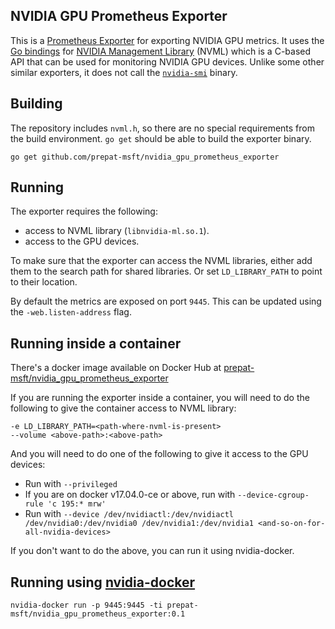 NVIDIA GPU Prometheus Exporter
------------------------------

This is a [Prometheus Exporter](https://prometheus.io/docs/instrumenting/exporters/) for
exporting NVIDIA GPU metrics. It uses the [Go bindings](https://github.com/prepat-msft/gonvml)
for [NVIDIA Management Library](https://developer.nvidia.com/nvidia-management-library-nvml)
(NVML) which is a C-based API that can be used for monitoring NVIDIA GPU devices.
Unlike some other similar exporters, it does not call the
[`nvidia-smi`](https://developer.nvidia.com/nvidia-system-management-interface) binary.

## Building

The repository includes `nvml.h`, so there are no special requirements from the
build environment. `go get` should be able to build the exporter binary.

```
go get github.com/prepat-msft/nvidia_gpu_prometheus_exporter
```

## Running

The exporter requires the following:
- access to NVML library (`libnvidia-ml.so.1`).
- access to the GPU devices.

To make sure that the exporter can access the NVML libraries, either add them
to the search path for shared libraries. Or set `LD_LIBRARY_PATH` to point to
their location.

By default the metrics are exposed on port `9445`. This can be updated using
the `-web.listen-address` flag.

## Running inside a container

There's a docker image available on Docker Hub at
[prepat-msft/nvidia_gpu_prometheus_exporter](https://hub.docker.com/r/prepat-msft/nvidia_gpu_prometheus_exporter/)

If you are running the exporter inside a container, you will need to do the
following to give the container access to NVML library:
```
-e LD_LIBRARY_PATH=<path-where-nvml-is-present>
--volume <above-path>:<above-path>
```

And you will need to do one of the following to give it access to the GPU
devices:
- Run with `--privileged`
- If you are on docker v17.04.0-ce or above, run with `--device-cgroup-rule 'c 195:* mrw'`
- Run with `--device /dev/nvidiactl:/dev/nvidiactl /dev/nvidia0:/dev/nvidia0 /dev/nvidia1:/dev/nvidia1 <and-so-on-for-all-nvidia-devices>`

If you don't want to do the above, you can run it using nvidia-docker.

## Running using [nvidia-docker](https://github.com/NVIDIA/nvidia-docker)

```
nvidia-docker run -p 9445:9445 -ti prepat-msft/nvidia_gpu_prometheus_exporter:0.1
```
